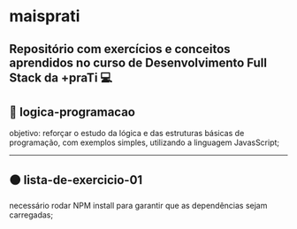 # maisprati
## Repositório com exercícios e conceitos aprendidos no curso de Desenvolvimento Full Stack da +praTi 💻

## 🔵 logica-programacao 

objetivo: reforçar o estudo da lógica e das estruturas básicas de programação, com exemplos simples, utilizando a linguagem JavasScript;

---

## 🟠 lista-de-exercicio-01

necessário rodar NPM install para garantir que as dependências sejam carregadas;
